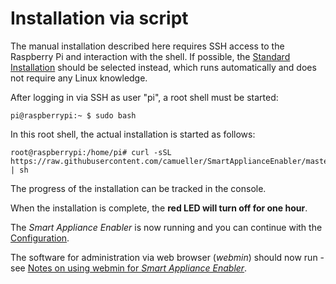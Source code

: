 # Installation via script
The manual installation described here requires SSH access to the Raspberry Pi and interaction with the shell. If possible, the [Standard Installation](Installation_DE.md) should be selected instead, which runs automatically and does not require any Linux knowledge.

After logging in via SSH as user "pi", a root shell must be started:
```console
pi@raspberrypi:~ $ sudo bash
```

In this root shell, the actual installation is started as follows:
```console
root@raspberrypi:/home/pi# curl -sSL https://raw.githubusercontent.com/camueller/SmartApplianceEnabler/master/install/setup.sh | sh
```

The progress of the installation can be tracked in the console.

When the installation is complete, the **red LED will turn off for one hour**.

The *Smart Appliance Enabler* is now running and you can continue with the [Configuration](Configuration_DE.md).

The software for administration via web browser (*webmin*) should now run - see [Notes on using webmin for *Smart Appliance Enabler*](Webmin_DE.md).
